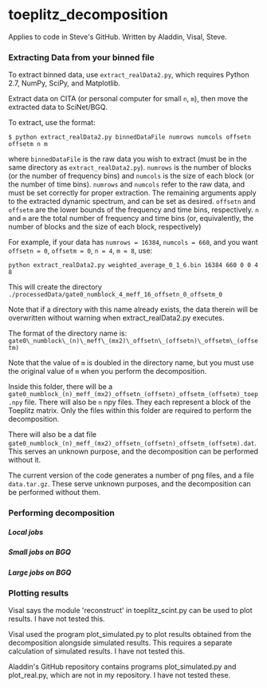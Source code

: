 # toeplitz_decomposition
Applies to code in Steve's GitHub. Written by Aladdin, Visal, Steve. 

### Extracting Data from your binned file ###
To extract binned data, use `extract_realData2.py`, which requires Python 2.7, NumPy, SciPy, and Matplotlib. 

Extract data on CITA (or personal computer for small `n`, `m`), then move the extracted data to SciNet/BGQ.

To extract, use the format:
```
$ python extract_realData2.py binnedDataFile numrows numcols offsetn offsetm n m
```

where `binnedDataFile` is the raw data you wish to extract (must be in the same directory as `extract_realData2.py`). `numrows` is the number of blocks (or the number of frequency bins) and `numcols` is the size of each block (or the number of time bins). `numrows` and `numcols` refer to the raw data, and must be set correctly for proper extraction. The remaining arguments apply to the extracted dynamic spectrum, and can be set as desired. `offsetn` and `offsetm` are the lower bounds of the frequency and time bins, respectively. `n` and `m` are the total number of frequency and time bins (or, equivalently, the number of blocks and the size of each block, respectively)

For example, if your data has `numrows = 16384`, `numcols = 660`, and you want `offsetn = 0`, `offsetm = 0`, `n = 4`, `m = 8`, use:
```
python extract_realData2.py weighted_average_0_1_6.bin 16384 660 0 0 4 8
```

This will create the directory `./processedData/gate0_numblock_4_meff_16_offsetn_0_offsetm_0`

Note that if a directory with this name already exists, the data therein will be overwritten without warning when extract_realData2.py executes. 

The format of the directory name is: `gate0\_numblock\_(n)\_meff\_(mx2)\_offsetn\_(offsetn)\_offsetm\_(offsetm)`

Note that the value of `m` is doubled in the directory name, but you must use the original value of `m` when you perform the decomposition.

Inside this folder, there will be a `gate0_numblock_(n)_meff_(mx2)_offsetn_(offsetn)_offsetm_(offsetm)_toep.npy` file. There will also be `n` npy files. They each represent a block of the Toeplitz matrix. Only the files within this folder are required to perform the decomposition.

There will also be a dat file `gate0_numblock_(n)_meff_(mx2)_offsetn_(offsetn)_offsetm_(offsetm).dat`. This serves an unknown purpose, and the decomposition can be performed without it.

The current version of the code generates a number of png files, and a file `data.tar.gz`. These serve unknown purposes, and the decomposition can be performed without them.

### Performing decomposition ###

##### Local jobs #####

##### Small jobs on BGQ #####

##### Large jobs on BGQ #####


### Plotting results ###

Visal says the module 'reconstruct' in toeplitz_scint.py can be used to plot results. I have not tested this. 

Visal used the program plot_simulated.py to plot results obtained from the decomposition alongside simulated results. This requires a separate calculation of simulated results. I have not tested this.

Aladdin's GitHub repository contains programs plot_simulated.py and plot_real.py, which are not in my repository. I have not tested these.
